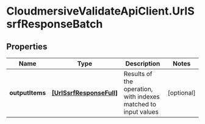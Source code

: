 # CloudmersiveValidateApiClient.UrlSsrfResponseBatch

## Properties
Name | Type | Description | Notes
------------ | ------------- | ------------- | -------------
**outputItems** | [**[UrlSsrfResponseFull]**](UrlSsrfResponseFull.md) | Results of the operation, with indexes matched to input values | [optional] 


